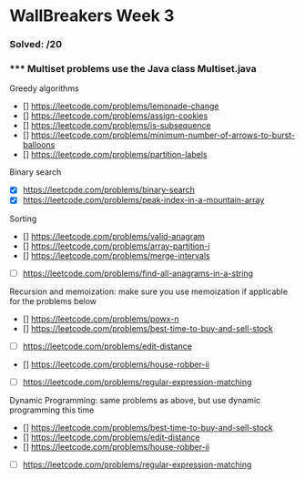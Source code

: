 # WallBreakers Week 3


### Solved: /20 

### *** Multiset problems use the Java class Multiset.java

Greedy algorithms
- [] https://leetcode.com/problems/lemonade-change
- [] https://leetcode.com/problems/assign-cookies
- [] https://leetcode.com/problems/is-subsequence
- [] https://leetcode.com/problems/minimum-number-of-arrows-to-burst-balloons
- [] https://leetcode.com/problems/partition-labels

Binary search
- [X] https://leetcode.com/problems/binary-search
- [X] https://leetcode.com/problems/peak-index-in-a-mountain-array

Sorting
- [] https://leetcode.com/problems/valid-anagram
- [] https://leetcode.com/problems/array-partition-i
- [] https://leetcode.com/problems/merge-intervals
- [ ] https://leetcode.com/problems/find-all-anagrams-in-a-string


Recursion and memoization: make sure you use memoization if applicable for the problems below
- [] https://leetcode.com/problems/powx-n
- [] https://leetcode.com/problems/best-time-to-buy-and-sell-stock
- [ ] https://leetcode.com/problems/edit-distance
- [] https://leetcode.com/problems/house-robber-ii
- [ ] https://leetcode.com/problems/regular-expression-matching


Dynamic Programming: same problems as above, but use dynamic programming this time
- [] https://leetcode.com/problems/best-time-to-buy-and-sell-stock
- [] https://leetcode.com/problems/edit-distance
- [] https://leetcode.com/problems/house-robber-ii
- [ ] https://leetcode.com/problems/regular-expression-matching


